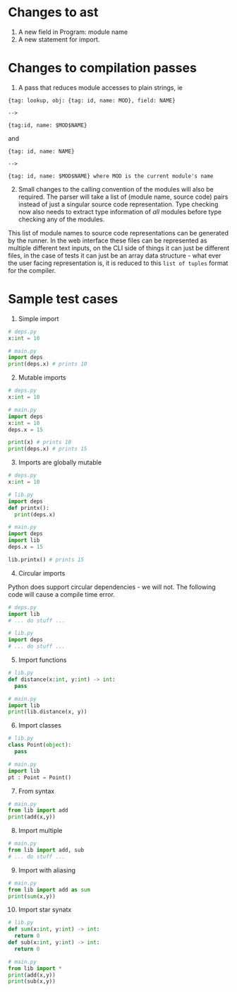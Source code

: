 # Changes to ast

1. A new field in Program: module name
2. A new statement for import.

# Changes to compilation passes

1. A pass that reduces module accesses to plain strings, ie

```
{tag: lookup, obj: {tag: id, name: MOD}, field: NAME}

-->

{tag:id, name: $MOD$NAME}
```

and

```
{tag: id, name: NAME}

-->

{tag: id, name: $MOD$NAME} where MOD is the current module's name
```

2. Small changes to the calling convention of the modules will also be
required. The parser will take a list of (module name, source code)
pairs instead of just a singular source code representation. Type
checking now also needs to extract type information of _all_ modules
before type checking any of the modules.

This list of module names to source code representations can be
generated by the runner. In the web interface these files can be
represented as multiple different text inputs, on the CLI side of
things it can just be different files, in the case of tests it can
just be an array data structure - what ever the user facing
representation is, it is reduced to this `list of tuples` format for
the compiler.


# Sample test cases


1. Simple import

```python
# deps.py
x:int = 10

# main.py
import deps
print(deps.x) # prints 10
```


2. Mutable imports

```python
# deps.py
x:int = 10

# main.py
import deps
x:int = 10
deps.x = 15

print(x) # prints 10
print(deps.x) # prints 15
```


3. Imports are globally mutable

```python
# deps.py
x:int = 10

# lib.py
import deps
def printx():
  print(deps.x)

# main.py
import deps
import lib
deps.x = 15

lib.printx() # prints 15
```


4. Circular imports

Python does support circular dependencies - we will not.
The following code will cause a compile time error.

```python
# deps.py
import lib
# ... do stuff ...

# lib.py
import deps
# ... do stuff ...

```


5. Import functions

```python
# lib.py
def distance(x:int, y:int) -> int:
  pass

# main.py
import lib
print(lib.distance(x, y))
```


6. Import classes

```python
# lib.py
class Point(object):
  pass

# main.py
import lib
pt : Point = Point()
```


7. From syntax

```python
# main.py
from lib import add
print(add(x,y))
```


8. Import multiple

```python
# main.py
from lib import add, sub
# ... do stuff ...
```


9. Import with aliasing

```python
# main.py
from lib import add as sum
print(sum(x,y))
```


10. Import star synatx

```python
# lib.py
def sum(x:int, y:int) -> int:
  return 0
def sub(x:int, y:int) -> int:
  return 0

# main.py
from lib import *
print(add(x,y))
print(sub(x,y))
```
